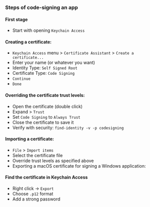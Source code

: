 ### Steps of code-signing an app
#### First stage
* Start with opening `Keychain Access`

#### Creating a certificate:
* `Keychain Access` menu > `Certificate Assistant` > `Create a certificate...`
* Enter your name (or whatever you want)
* Identity Type: `Self Signed Root`
* Certificate Type: `Code Signing`
* `Continue`
* `Done`
  
#### Overriding the certificate trust levels:
* Open the certificate (double click)
* Expand > `Trust`
* Set `Code Signing` to `Always Trust`
* Close the certificate to save it
* Verify with security: `find-identity -v -p codesigning`

#### Importing a certificate:
* `File` > `Import items`
* Select the certificate file
* Override trust levels as specified above
* Exporting a macOS certificate for signing a Windows application:

#### Find the certificate in Keychain Access
* Right click -> `Export`
* Choose `.p12` format
* Add a strong password
